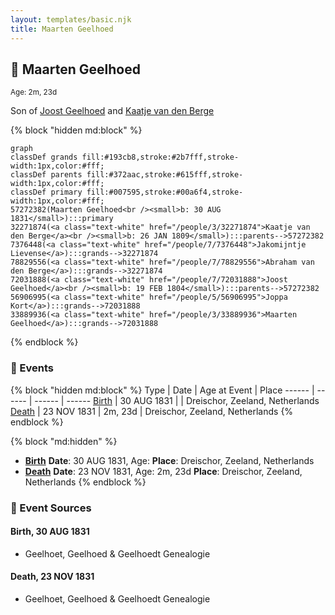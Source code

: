 ```yaml
---
layout: templates/basic.njk
title: Maarten Geelhoed
---
```

## 🔵 Maarten Geelhoed
<small>Age: 2m, 23d</small>

Son of [Joost Geelhoed](/people/7/72031888) and [Kaatje van den Berge](/people/3/32271874)

{% block "hidden md:block" %}
```mermaid
graph
classDef grands fill:#193cb8,stroke:#2b7fff,stroke-width:1px,color:#fff;
classDef parents fill:#372aac,stroke:#615fff,stroke-width:1px,color:#fff;
classDef primary fill:#007595,stroke:#00a6f4,stroke-width:1px,color:#fff;
57272382(Maarten Geelhoed<br /><small>b: 30 AUG 1831</small>):::primary
32271874(<a class="text-white" href="/people/3/32271874">Kaatje van den Berge</a><br /><small>b: 26 JAN 1809</small>):::parents-->57272382
7376448(<a class="text-white" href="/people/7/7376448">Jakomijntje Lievense</a>):::grands-->32271874
78829556(<a class="text-white" href="/people/7/78829556">Abraham van den Berge</a>):::grands-->32271874
72031888(<a class="text-white" href="/people/7/72031888">Joost Geelhoed</a><br /><small>b: 19 FEB 1804</small>):::parents-->57272382
56906995(<a class="text-white" href="/people/5/56906995">Joppa Kort</a>):::grands-->72031888
33889936(<a class="text-white" href="/people/3/33889936">Maarten Geelhoed</a>):::grands-->72031888
```
{% endblock %}

### 📆 Events

{% block "hidden md:block" %}
Type | Date | Age at Event | Place
------ | ------ | ------ | ------
[Birth](#event-event-2) | 30 AUG 1831 |  | Dreischor, Zeeland, Netherlands
[Death](#event-event-3) | 23 NOV 1831 | 2m, 23d | Dreischor, Zeeland, Netherlands
{% endblock %}

{% block "md:hidden" %}
- **[Birth](#event-event-2)**
**Date**: 30 AUG 1831, Age:
**Place**: Dreischor, Zeeland, Netherlands
- **[Death](#event-event-3)**
**Date**: 23 NOV 1831, Age: 2m, 23d
**Place**: Dreischor, Zeeland, Netherlands
{% endblock %}

### 📰 Event Sources

#### <a id="event-event-2"></a> Birth, 30 AUG 1831
* Geelhoet, Geelhoed & Geelhoedt Genealogie

#### <a id="event-event-3"></a> Death, 23 NOV 1831
* Geelhoet, Geelhoed & Geelhoedt Genealogie